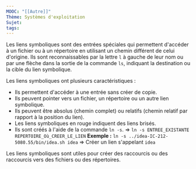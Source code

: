 ```yaml
---
MOOC: "[[Autre]]"
Thème: Systèmes d'exploitation
Sujet:
tags:
---
```


Les liens symboliques sont des entrées spéciales qui permettent d'accéder à un fichier ou à un répertoire en utilisant un chemin différent de celui d'origine. Ils sont reconnaissables par la lettre `l` à gauche de leur nom ou par une flèche dans la sortie de la commande `ls`, indiquant la destination ou la cible du lien symbolique.

Les liens symboliques ont plusieurs caractéristiques :

- Ils permettent d'accéder à une entrée sans créer de copie.
- Ils peuvent pointer vers un fichier, un répertoire ou un autre lien symbolique.
- Ils peuvent être absolus (chemin complet) ou relatifs (chemin relatif par rapport à la position du lien).
- Les liens symboliques en rouge indiquent des liens brisés.
- Ils sont créés à l'aide de la commande `ln -s`.
  ⇒ `ln -s ENTREE_EXISTANTE REPERTOIRE_Où_CREER_LE_LIEN`
  **Exemple :** `ln -s ../idea-IC-212-5080.55/bin/idea.sh idea`
  ⇒ Créer un lien s'appelant `idea`

Les liens symboliques sont utiles pour créer des raccourcis ou des raccourcis vers des fichiers ou des répertoires.

